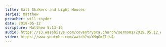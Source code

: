 ```yaml
---
title: Salt Shakers and Light Houses
series: matthew
preacher: will-snyder
date: 2019-05-12
scripture: Matthew 5:13-16
audio: https://s3.wasabisys.com/coventrypca.church/sermons/2019.05.12.A%20Salt%20Shakers%20and%20Light%20Houses%20-%20Will%20Snyder%20-%2051319231982270.mp3
video: https://www.youtube.com/watch?v=YMqGmZlisA
---
```

